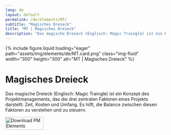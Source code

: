 ```yaml
---
lang: de
layout: default
permalink: /de/elements/MT/
subtitle: "Magisches Dreieck"
title: "MT | Magisches Dreieck"
description: "Das magische Dreieck (Englisch: Magic Traingle) ist ein Konzept des Projektmanagements, das die drei zentralen Faktoren eines Projekts darstellt: Zeit, Kosten und Umfang. Es hilft, die Balance zwischen diesen Faktoren zu verstehen und zu steuern."
---
```


{% include figure.liquid loading="eager" path="assets/img/elements/de/MT.card.png" class="img-fluid" width="300" height="300" alt="MT | Magisches Dreieck" %}

# Magisches Dreieck

Das magische Dreieck (Englisch: Magic Traingle) ist ein Konzept des Projektmanagements, das die drei zentralen Faktoren eines Projekts darstellt: Zeit, Kosten und Umfang. Es hilft, die Balance zwischen diesen Faktoren zu verstehen und zu steuern.

<a href="https://apps.apple.com/app/apple-store/id6738084498?pt=127441684&ct=website&mt=8">
  <img src="{{ "assets/img/en/appstore.png" | relative_url }}" width="120" height="40" alt="Download PM Elements">
</a>
